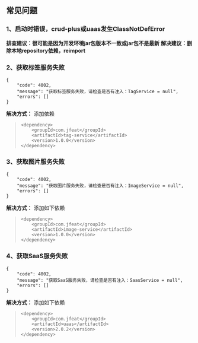 ## **常见问题**
### 1、启动时错误，crud-plus或uaas发生ClassNotDefError
**排查建议：很可能是因为开发环境jar包版本不一致或jar包不是最新**
**解决建议：删除本地repository依赖，reimport**

### 2、获取标签服务失败
```
{  
    "code": 4002,  
    "message": "获取标签服务失败，请检查是否有注入：TagService = null",  
    "errors": []  
}
```
**解决方式：** 添加依赖
>     <dependency>
>         <groupId>com.jfeat</groupId>
>         <artifactId>tag-service</artifactId>
>         <version>1.0.0</version>
>     </dependency>

### 3、获取图片服务失败
```
{  
    "code": 4002,  
    "message": "获取图片服务失败，请检查是否有注入：ImageService = null",  
    "errors": []  
}
```
**解决方式：** 添加如下依赖
>     <dependency>
>         <groupId>com.jfeat</groupId>
>         <artifactId>image-service</artifactId>
>         <version>1.0.0</version>
>     </dependency>

### 4、获取SaaS服务失败
```
{  
    "code": 4002,  
    "message": "获取SaaS服务失败，请检查是否有注入：SaasService = null",  
    "errors": []  
}
```
**解决方式：** 添加如下依赖
>     <dependency>
>         <groupId>com.jfeat</groupId>
>         <artifactId>uaas</artifactId>
>         <version>2.0.2</version>
>     </dependency>